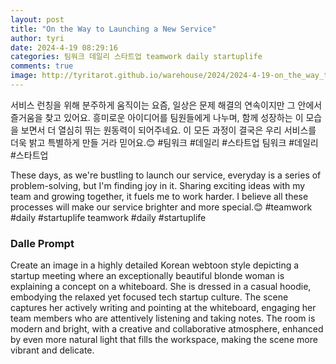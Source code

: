 ```yaml
---
layout: post
title: "On the Way to Launching a New Service"
author: tyri
date: 2024-4-19 08:29:16
categories: 팀워크 데일리 스타트업 teamwork daily startuplife
comments: true
image: http://tyritarot.github.io/warehouse/2024/2024-4-19-on_the_way_to_launching_a_new_service_title.png
---
```


서비스 런칭을 위해 분주하게 움직이는 요즘, 일상은 문제 해결의 연속이지만 그 안에서 즐거움을 찾고 있어요. 흥미로운 아이디어를 팀원들에게 나누며, 함께 성장하는 이 모습을 보면서 더 열심히 뛰는 원동력이 되어주네요. 이 모든 과정이 결국은 우리 서비스를 더욱 밝고 특별하게 만들 거라 믿어요.😊 #팀워크 #데일리 #스타트업 팀워크 #데일리 #스타트업

These days, as we're bustling to launch our service, everyday is a series of problem-solving, but I'm finding joy in it. Sharing exciting ideas with my team and growing together, it fuels me to work harder. I believe all these processes will make our service brighter and more special.😊 #teamwork #daily #startuplife teamwork #daily #startuplife

### Dalle Prompt

Create an image in a highly detailed Korean webtoon style depicting a startup meeting where an exceptionally beautiful blonde woman is explaining a concept on a whiteboard. She is dressed in a casual hoodie, embodying the relaxed yet focused tech startup culture. The scene captures her actively writing and pointing at the whiteboard, engaging her team members who are attentively listening and taking notes. The room is modern and bright, with a creative and collaborative atmosphere, enhanced by even more natural light that fills the workspace, making the scene more vibrant and delicate.
